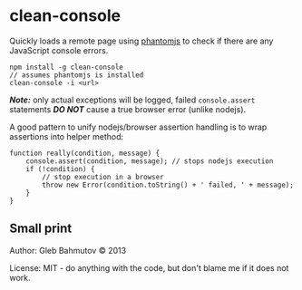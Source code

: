 # clean-console

Quickly loads a remote page using [phantomjs](http://phantomjs.org/)
to check if there are any JavaScript console errors.

    npm install -g clean-console
    // assumes phantomjs is installed
    clean-console -i <url>

***Note:*** only actual exceptions will be logged, failed `console.assert` statements ***DO NOT***
cause a true browser error (unlike nodejs).

A good pattern to unify nodejs/browser assertion handling
is to wrap assertions into helper method:

    function really(condition, message) {
        console.assert(condition, message); // stops nodejs execution
        if (!condition) {
            // stop execution in a browser
            throw new Error(condition.toString() + ' failed, ' + message);
        }
    }

## Small print

Author: Gleb Bahmutov &copy; 2013

License: MIT - do anything with the code, but don't blame me if it does not work.